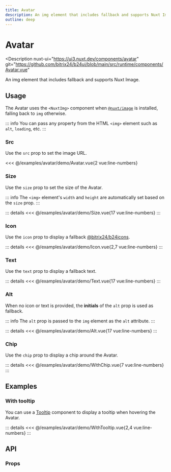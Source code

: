 ```yaml
---
title: Avatar
description: An img element that includes fallback and supports Nuxt Image.
outline: deep
---
```

<script setup>
import AvatarExample from '/examples/avatar/Avatar.vue';
import SizeExample from '/examples/avatar/Size.vue';
import IconExample from '/examples/avatar/Icon.vue';
import TextExample from '/examples/avatar/Text.vue';
import AltExample from '/examples/avatar/Alt.vue';
import WithTooltipExample from '/examples/avatar/WithTooltip.vue';
import WithChipExample from '/examples/avatar/WithChip.vue';
</script>
# Avatar

<Description
  nuxt-ui="https://ui3.nuxt.dev/components/avatar"
  git="https://github.com/bitrix24/b24ui/blob/main/src/runtime/components/Avatar.vue"
>
  An img element that includes fallback and supports Nuxt Image.
</Description>

## Usage

The Avatar uses the `<NuxtImg>` component when [`@nuxt/image`](https://github.com/nuxt/image) is installed, falling back to `img` otherwise.

::: info
You can pass any property from the HTML `<img>` element such as `alt`, `loading`, etc.
:::

### Src

Use the `src` prop to set the image URL.

<div class="lg:min-h-[160px]">
  <ClientOnly>
    <AvatarExample />
  </ClientOnly>
</div>

<<< @/examples/avatar/demo/Avatar.vue{2 vue:line-numbers}

### Size

Use the `size` prop to set the size of the Avatar.

::: info
The `<img>` element's `width` and `height` are automatically set based on the `size` prop.
:::

<div class="lg:min-h-[275px]">
  <ClientOnly>
    <SizeExample />
  </ClientOnly>
</div>

::: details
<<< @/examples/avatar/demo/Size.vue{17 vue:line-numbers}
:::

### Icon

Use the `icon` prop to display a fallback [@bitrix24/b24icons](https://bitrix24.github.io/b24icons/guide/icons.html).

<div class="lg:min-h-[160px]">
  <ClientOnly>
    <IconExample />
  </ClientOnly>
</div>

::: details
<<< @/examples/avatar/demo/Icon.vue{2,7 vue:line-numbers}
:::

### Text

Use the `text` prop to display a fallback text.

<div class="lg:min-h-[275px]">
  <ClientOnly>
    <TextExample />
  </ClientOnly>
</div>

::: details
<<< @/examples/avatar/demo/Text.vue{17 vue:line-numbers}
:::

### Alt

When no icon or text is provided, the **initials** of the `alt` prop is used as fallback.

::: info
The `alt` prop is passed to the `img` element as the `alt` attribute.
:::

<div class="lg:min-h-[275px]">
  <ClientOnly>
    <AltExample />
  </ClientOnly>
</div>

::: details
<<< @/examples/avatar/demo/Alt.vue{17 vue:line-numbers}
:::

### Chip

Use the `chip` prop to display a chip around the Avatar.

<div class="lg:min-h-[160px]">
  <ClientOnly>
    <WithChipExample />
  </ClientOnly>
</div>

::: details
<<< @/examples/avatar/demo/WithChip.vue{7 vue:line-numbers}
:::

## Examples

### With tooltip

You can use a [Tooltip](/components/tooltip) component to display a tooltip when hovering the Avatar.

<div class="lg:min-h-[160px]">
  <ClientOnly>
    <WithTooltipExample />
  </ClientOnly>
</div>

::: details
<<< @/examples/avatar/demo/WithTooltip.vue{2,4 vue:line-numbers}
:::

## API

### Props

<ComponentProps component="Avatar" />
